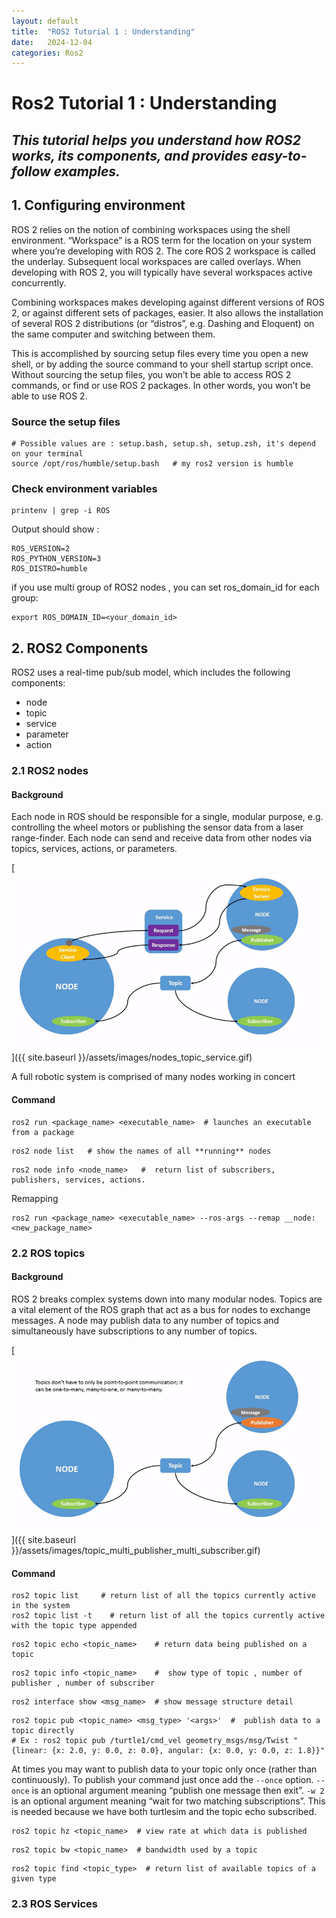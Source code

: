 ```yaml
---
layout: default
title:  "ROS2 Tutorial 1 : Understanding"
date:   2024-12-04
categories: Ros2
---
```



# Ros2 Tutorial 1 : Understanding
## _This tutorial helps you understand how ROS2 works, its components, and provides easy-to-follow examples._

## 1. Configuring environment

ROS 2 relies on the notion of combining workspaces using the shell environment. “Workspace” is a ROS term for the location on your system where you’re developing with ROS 2. The core ROS 2 workspace is called the underlay. Subsequent local workspaces are called overlays. When developing with ROS 2, you will typically have several workspaces active concurrently.

Combining workspaces makes developing against different versions of ROS 2, or against different sets of packages, easier. It also allows the installation of several ROS 2 distributions (or “distros”, e.g. Dashing and Eloquent) on the same computer and switching between them.

This is accomplished by sourcing setup files every time you open a new shell, or by adding the source command to your shell startup script once. Without sourcing the setup files, you won’t be able to access ROS 2 commands, or find or use ROS 2 packages. In other words, you won’t be able to use ROS 2.


### Source the setup files 

```shell
# Possible values are : setup.bash, setup.sh, setup.zsh, it's depend on your terminal 
source /opt/ros/humble/setup.bash   # my ros2 version is humble
```

### Check environment variables 

```shell
printenv | grep -i ROS
```
Output should show : 

```shell
ROS_VERSION=2
ROS_PYTHON_VERSION=3
ROS_DISTRO=humble
```

if you use multi group of ROS2 nodes , you can set ros_domain_id for each group: 

```shell
export ROS_DOMAIN_ID=<your_domain_id>
```

## 2. ROS2 Components

ROS2 uses a real-time pub/sub model, which includes the following components:  
- node
- topic
- service
- parameter
- action

### 2.1 ROS2 nodes

#### Background

Each node in ROS should be responsible for a single, modular purpose, e.g. controlling the wheel motors or publishing the sensor data from a laser range-finder. Each node can send and receive data from other nodes via topics, services, actions, or parameters.

[![Alt text](/assets/images/nodes_topic_service.gif)]({{ site.baseurl }}/assets/images/nodes_topic_service.gif)

A full robotic system is comprised of many nodes working in concert

#### Command

```shell
ros2 run <package_name> <executable_name>  # launches an executable from a package
```

```shell
ros2 node list   # show the names of all **running** nodes
```

```shell
ros2 node info <node_name>   #  return list of subscribers, publishers, services, actions. 
```

Remapping 

```shell
ros2 run <package_name> <executable_name> --ros-args --remap __node:<new_package_name>
```

### 2.2 ROS topics
#### Background
ROS 2 breaks complex systems down into many modular nodes. Topics are a vital element of the ROS graph that act as a bus for nodes to exchange messages.
A node may publish data to any number of topics and simultaneously have subscriptions to any number of topics.

[![Alt text](/assets/images/topic_multi_publisher_multi_subscriber.gif)]({{ site.baseurl }}/assets/images/topic_multi_publisher_multi_subscriber.gif)

#### Command

```shell
ros2 topic list     # return list of all the topics currently active in the system
ros2 topic list -t    # return list of all the topics currently active with the topic type appended
```

```shell
ros2 topic echo <topic_name>    # return data being published on a topic
```

```shell
ros2 topic info <topic_name>    #  show type of topic , number of publisher , number of subscriber
```

```shell
ros2 interface show <msg_name>  # show message structure detail
```

```shell
ros2 topic pub <topic_name> <msg_type> '<args>'  #  publish data to a topic directly
# Ex : ros2 topic pub /turtle1/cmd_vel geometry_msgs/msg/Twist "{linear: {x: 2.0, y: 0.0, z: 0.0}, angular: {x: 0.0, y: 0.0, z: 1.8}}"
```
At times you may want to publish data to your topic only once (rather than continuously). To publish your command just once add the `--once` option.
`--once` is an optional argument meaning “publish one message then exit”.
`-w 2` is an optional argument meaning “wait for two matching subscriptions”. This is needed because we have both turtlesim and the topic echo subscribed.

```shell
ros2 topic hz <topic_name>  # view rate at which data is published
```

```shell
ros2 topic bw <topic_name>  # bandwidth used by a topic
```

```shell
ros2 topic find <topic_type>  # return list of available topics of a given type
```


### 2.3 ROS Services
